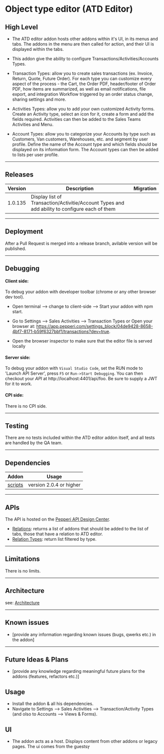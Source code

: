 # Object type editor (ATD Editor)

## High Level
- The ATD editor addon hosts other addons within it's UI, in its menus and tabs. The addons in the menu are then called for action, and their UI is displayed within the tabs.

- This addon give the ability to configure Transactions/Activities/Accounts Types.

 - Transaction Types: allow you to create sales transactions (ex. Invoice, Return, Quote, Future Order). For each type you can customize every aspect of the process - the Cart, the Order PDF, header/footer of Order PDF, how items are summarized, as well as email notifications, file export, and integration Workflow triggered by an order status change, sharing settings and more.

 - Activities Types: allow you to add your own customized Activity forms. Create an Activity type, select an icon for it, create a form and add the fields required. Activities can then be added to the Sales Teams Activities and Menu.

 - Account Types: allow you to categorize your Accounts by type such as Customers, Van customers, Warehouses, etc. and segment by user profile. Define the name of the Account type and which fields should be displayed on its information form. The Account types can then be added to lists per user profile.
---

## Releases
| Version | Description | Migration |
|-------- |------------ |---------- |
| 1.0.135  | Display list of Transaction/Activitie/Account Types and add ability to configure each of them  |

---

## Deployment
After a Pull Request is merged into a release branch, avilable version will be published.

---

## Debugging
#### Client side: 
To debug your addon with developer toolbar (chrome or any other browser dev tool).
- Open terminal --> change to client-side --> Start your addon with npm start.
- Go to Settings --> Sales Activities --> Transaction Types or 
Open your browser at: https://app.pepperi.com/settings_block/04de9428-8658-4bf7-8171-b59f6327bbf1/transactions?dev=true.

- Open the browser inspector to make sure that the editor file is served locally
#### Server side: 
To debug your addon with `Visual Studio Code`, set the RUN mode to 'Launch API Server', press `F5` or `Run->Start Debugging`.
You can then checkout your *API* at http://localhost:4401/api/foo. Be sure to supply a JWT for it to work.
#### CPI side:
There is no CPI side.

---

## Testing

There are no tests included within the ATD editor addon itself, and all tests are handled by the QA team.

---

## Dependencies

| Addon | Usage |
|-------- |------------ |
| [scripts](https://bitbucket.org/pepperiatlasian/webapp/src/master/) | version 2.0.4 or higher |
---

## APIs

The API is hosted on the [Pepperi API Design Center](https://apidesign.pepperi.com/).

- [Relations](https://apidesign.pepperi.com/addon-relations/addons-link-table#atd-editor-addon): returns a list of addons that should be added to the list of tabs, those that have a relation to ATD editor.
- [Relation Types](https://apidesign.pepperi.com/addon-relations/addons-link-table/addon-ui-within-another-addon): return list filtered by type.

---

## Limitations
There is no limits.

---

## Architecture
see: [Architecture](./architecture.md)

---

## Known issues

- [provide any information regarding known issues (bugs, qwerks etc.) in the addon] 

---

## Future Ideas & Plans

- [provide any knowledge regarding meaningful future plans for the addons (features, refactors etc.)]

## Usage
- Install the addon & all his dependencies.
- Navigate to Settings --> Sales Activities --> Transaction/Activity Types (and olso to Accounts --> Views & Forms).


## UI
- The addon acts as a host. Displays content from other addons or legacy pages. The ui comes from the guestsץ

